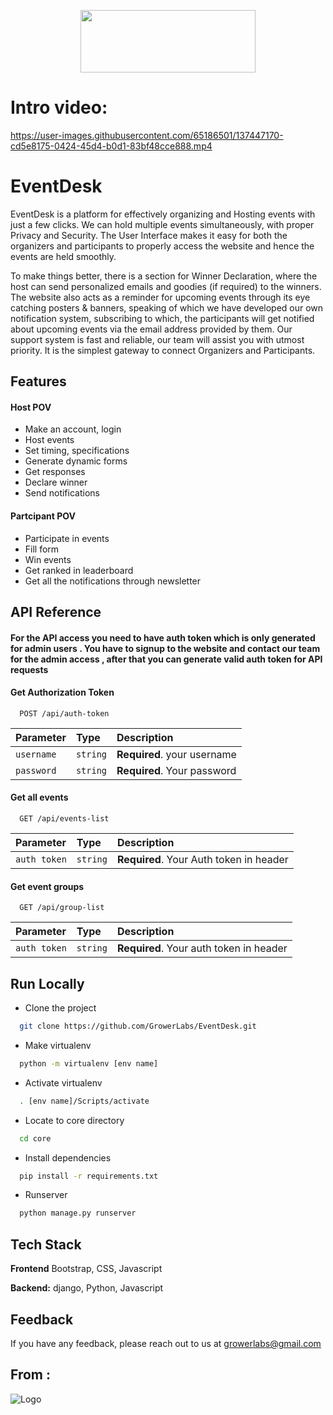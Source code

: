 <p align="center">
     <img src="https://i.imgur.com/j4ffLKS.png" width="280px" height="100px"/>
   
</p>


# Intro video:

https://user-images.githubusercontent.com/65186501/137447170-cd5e8175-0424-45d4-b0d1-83bf48cce888.mp4



    


# EventDesk

EventDesk is a platform for effectively organizing and Hosting events with just a few clicks.
We can hold multiple events simultaneously, with proper Privacy and Security.
The User Interface makes it easy for both the organizers and participants to properly access the website and hence the events are held smoothly. 


To make things better, there is a section for Winner Declaration, where the host can send personalized emails and goodies (if required) to the winners. 
The website also acts as a reminder for upcoming events through its eye catching posters & banners, speaking of which we have developed our own notification system, subscribing to which, the participants will get notified about upcoming events via the email address provided by them. Our support system is fast and reliable, our team will assist you with utmost priority.
It is the simplest gateway to connect Organizers and Participants.






<!-- to know more visit website: http://event-desk.herokuapp.com/ -->
## Features

#### Host POV

- Make an account, login
- Host events
- Set timing, specifications
- Generate dynamic forms
- Get responses
- Declare winner
- Send notifications


#### Partcipant POV
- Participate in events
- Fill form
- Win events
- Get ranked in leaderboard
- Get all the notifications through newsletter





## API Reference

#### For the API access you need to have auth token which is only generated for admin users . You have to signup to the website and contact our team for the admin access , after that you can generate valid auth token for API requests 


#### Get Authorization Token

```http
  POST /api/auth-token
```

| Parameter | Type     | Description                |
| :-------- | :------- | :------------------------- |
| `username` | `string` | **Required**. your username |
| `password` | `string` | **Required**. Your password|



#### Get all events

```http
  GET /api/events-list
```

| Parameter | Type     | Description                |
| :-------- | :------- | :------------------------- |
| `auth token` | `string` | **Required**. Your Auth token in header |

#### Get event groups

```http
  GET /api/group-list
```

| Parameter | Type     | Description                       |
| :-------- | :------- | :-------------------------------- |
| `auth token`      | `string` | **Required**. Your auth token in header|



  




  
## Run Locally

- Clone the project

```bash
  git clone https://github.com/GrowerLabs/EventDesk.git
```


- Make virtualenv

```bash
  python -m virtualenv [env name]
```
- Activate virtualenv

```bash
  . [env name]/Scripts/activate
```
- Locate to core directory
```bash
  cd core
```

- Install dependencies

```bash
  pip install -r requirements.txt
```


- Runserver

```bash
  python manage.py runserver
```




  
## Tech Stack


**Frontend** Bootstrap, CSS, Javascript

**Backend:** django, Python, Javascript


  
## Feedback

If you have any feedback, please reach out to us at growerlabs@gmail.com

  
## From :


![Logo](https://i.imgur.com/tb24D9K.jpg)
  
